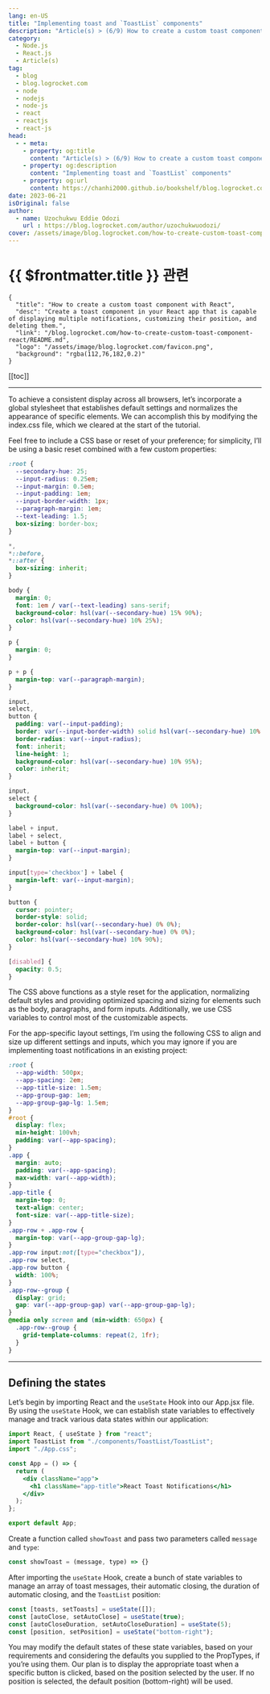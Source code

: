 ```yaml
---
lang: en-US
title: "Implementing toast and `ToastList` components"
description: "Article(s) > (6/9) How to create a custom toast component with React" 
category:
  - Node.js
  - React.js
  - Article(s)
tag:
  - blog
  - blog.logrocket.com
  - node
  - nodejs
  - node-js
  - react
  - reactjs
  - react-js
head:
  - - meta:
    - property: og:title
      content: "Article(s) > (6/9) How to create a custom toast component with React"
    - property: og:description
      content: "Implementing toast and `ToastList` components"
    - property: og:url
      content: https://chanhi2000.github.io/bookshelf/blog.logrocket.com/how-to-create-custom-toast-component-react/implementing-toast-and-toastlist-components.html
date: 2023-06-21
isOriginal: false
author:
  - name: Uzochukwu Eddie Odozi
    url : https://blog.logrocket.com/author/uzochukwuodozi/
cover: /assets/image/blog.logrocket.com/how-to-create-custom-toast-component-react/banner.png
---
```


# {{ $frontmatter.title }} 관련

```component VPCard
{
  "title": "How to create a custom toast component with React",
  "desc": "Create a toast component in your React app that is capable of displaying multiple notifications, customizing their position, and deleting them.",
  "link": "/blog.logrocket.com/how-to-create-custom-toast-component-react/README.md",
  "logo": "/assets/image/blog.logrocket.com/favicon.png",
  "background": "rgba(112,76,182,0.2)"
}
```

[[toc]]

---

<SiteInfo
  name="How to create a custom toast component with React"
  desc="Create a toast component in your React app that is capable of displaying multiple notifications, customizing their position, and deleting them."
  url="https://blog.logrocket.com/how-to-create-custom-toast-component-react#implementing-toast-toastlist-components"
  logo="/assets/image/blog.logrocket.com/favicon.png"
  preview="/assets/image/blog.logrocket.com/how-to-create-custom-toast-component-react/banner.png"/>

To achieve a consistent display across all browsers, let’s incorporate a global stylesheet that establishes default settings and normalizes the appearance of specific elements. We can accomplish this by modifying the index.css file, which we cleared at the start of the tutorial.

Feel free to include a CSS base or reset of your preference; for simplicity, I’ll be using a basic reset combined with a few custom properties:

```css :collapsed-lines
:root {
  --secondary-hue: 25;
  --input-radius: 0.25em;
  --input-margin: 0.5em;
  --input-padding: 1em;
  --input-border-width: 1px;
  --paragraph-margin: 1em;
  --text-leading: 1.5;
  box-sizing: border-box;
}

*,
*::before,
*::after {
  box-sizing: inherit;
}

body {
  margin: 0;
  font: 1em / var(--text-leading) sans-serif;
  background-color: hsl(var(--secondary-hue) 15% 90%);
  color: hsl(var(--secondary-hue) 10% 25%);
}

p {
  margin: 0;
}

p + p {
  margin-top: var(--paragraph-margin);
}

input,
select,
button {
  padding: var(--input-padding);
  border: var(--input-border-width) solid hsl(var(--secondary-hue) 10% 45%);
  border-radius: var(--input-radius);
  font: inherit;
  line-height: 1;
  background-color: hsl(var(--secondary-hue) 10% 95%);
  color: inherit;
}

input,
select {
  background-color: hsl(var(--secondary-hue) 0% 100%);
}

label + input,
label + select,
label + button {
  margin-top: var(--input-margin);
}

input[type='checkbox'] + label {
  margin-left: var(--input-margin);
}

button {
  cursor: pointer;
  border-style: solid;
  border-color: hsl(var(--secondary-hue) 0% 0%);
  background-color: hsl(var(--secondary-hue) 0% 0%);
  color: hsl(var(--secondary-hue) 10% 90%);
}

[disabled] {
  opacity: 0.5;
}
```

The CSS above functions as a style reset for the application, normalizing default styles and providing optimized spacing and sizing for elements such as the body, paragraphs, and form inputs. Additionally, we use CSS variables to control most of the customizable aspects.

For the app-specific layout settings, I’m using the following CSS to align and size up different settings and inputs, which you may ignore if you are implementing toast notifications in an existing project:

```css
:root {
  --app-width: 500px;
  --app-spacing: 2em;
  --app-title-size: 1.5em;
  --app-group-gap: 1em;
  --app-group-gap-lg: 1.5em;
}
#root {
  display: flex;
  min-height: 100vh;
  padding: var(--app-spacing);
}
.app {
  margin: auto;
  padding: var(--app-spacing);
  max-width: var(--app-width);
}
.app-title {
  margin-top: 0;
  text-align: center;
  font-size: var(--app-title-size);
}
.app-row + .app-row {
  margin-top: var(--app-group-gap-lg);
}
.app-row input:not([type="checkbox"]),
.app-row select,
.app-row button {
  width: 100%;
}
.app-row--group {
  display: grid;
  gap: var(--app-group-gap) var(--app-group-gap-lg);
}
@media only screen and (min-width: 650px) {
  .app-row--group {
    grid-template-columns: repeat(2, 1fr);
  }
}
```

---

## Defining the states

Let’s begin by importing React and the `useState` Hook into our App.jsx file. By using the `useState` Hook, we can establish state variables to effectively manage and track various data states within our application:

```jsx title="App.jsx"
import React, { useState } from "react";
import ToastList from "./components/ToastList/ToastList";
import "./App.css";

const App = () => {
  return (
    <div className="app">
      <h1 className="app-title">React Toast Notifications</h1>
    </div>
  );
};

export default App;
```

Create a function called `showToast` and pass two parameters called `message` and `type`:

```jsx
const showToast = (message, type) => {}
```

After importing the `useState` Hook, create a bunch of state variables to manage an array of toast messages, their automatic closing, the duration of automatic closing, and the `ToastList` position:

```jsx
const [toasts, setToasts] = useState([]);
const [autoClose, setAutoClose] = useState(true);
const [autoCloseDuration, setAutoCloseDuration] = useState(5);
const [position, setPosition] = useState("bottom-right");
```

You may modify the default states of these state variables, based on your requirements and considering the defaults you supplied to the PropTypes, if you’re using them. Our plan is to display the appropriate toast when a specific button is clicked, based on the position selected by the user. If no position is selected, the default position (bottom-right) will be used.
